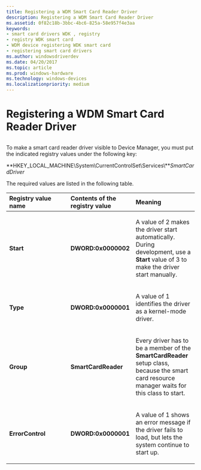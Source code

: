 ```yaml
---
title: Registering a WDM Smart Card Reader Driver
description: Registering a WDM Smart Card Reader Driver
ms.assetid: 0f82c18b-3bbc-4bc6-825a-58e957f4e3aa
keywords:
- smart card drivers WDK , registry
- registry WDK smart card
- WDM device registering WDK smart card
- registering smart card drivers
ms.author: windowsdriverdev
ms.date: 04/20/2017
ms.topic: article
ms.prod: windows-hardware
ms.technology: windows-devices
ms.localizationpriority: medium
---
```


# Registering a WDM Smart Card Reader Driver


## <span id="_ntovr_registering_a_wdm_smart_card_reader_driver"></span><span id="_NTOVR_REGISTERING_A_WDM_SMART_CARD_READER_DRIVER"></span>


To make a smart card reader driver visible to Device Manager, you must put the indicated registry values under the following key:

**HKEY\_LOCAL\_MACHINE\\System\\CurrentControlSet\\Services\\***SmartCardDriver*

The required values are listed in the following table.

<table>
<colgroup>
<col width="33%" />
<col width="33%" />
<col width="33%" />
</colgroup>
<thead>
<tr class="header">
<th align="left">Registry value name</th>
<th align="left">Contents of the registry value</th>
<th align="left">Meaning</th>
</tr>
</thead>
<tbody>
<tr class="odd">
<td align="left"><p><strong>Start</strong></p></td>
<td align="left"><p><strong>DWORD:0x0000002</strong></p></td>
<td align="left"><p>A value of 2 makes the driver start automatically. During development, use a <strong>Start</strong> value of 3 to make the driver start manually.</p></td>
</tr>
<tr class="even">
<td align="left"><p><strong>Type</strong></p></td>
<td align="left"><p><strong>DWORD:0x0000001</strong></p></td>
<td align="left"><p>A value of 1 identifies the driver as a kernel-mode driver.</p></td>
</tr>
<tr class="odd">
<td align="left"><p><strong>Group</strong></p></td>
<td align="left"><p><strong>SmartCardReader</strong></p></td>
<td align="left"><p>Every driver has to be a member of the <strong>SmartCardReader</strong> setup class, because the smart card resource manager waits for this class to start.</p></td>
</tr>
<tr class="even">
<td align="left"><p><strong>ErrorControl</strong></p></td>
<td align="left"><p><strong>DWORD:0x0000001</strong></p></td>
<td align="left"><p>A value of 1 shows an error message if the driver fails to load, but lets the system continue to start up.</p></td>
</tr>
</tbody>
</table>

 

 

 





